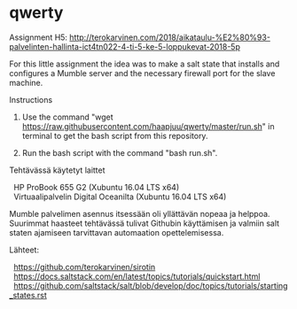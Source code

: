 # qwerty
Assignment H5: http://terokarvinen.com/2018/aikataulu-%E2%80%93-palvelinten-hallinta-ict4tn022-4-ti-5-ke-5-loppukevat-2018-5p


For this little assignment the idea was to make a salt state that installs and configures a Mumble server and the necessary firewall port for the slave machine.


Instructions

1. Use the command "wget https://raw.githubusercontent.com/haapjuu/qwerty/master/run.sh" in terminal to get the bash script from this repository.

2. Run the bash script with the command "bash run.sh".


Tehtävässä käytetyt laittet

&nbsp;&nbsp;HP ProBook 655 G2 (Xubuntu 16.04 LTS x64)<br/>
&nbsp;&nbsp;Virtuaalipalvelin Digital Oceanilta (Xubuntu 16.04 LTS x64)
 

Mumble palvelimen asennus itsessään oli yllättävän nopeaa ja helppoa. Suurimmat haasteet tehtävässä tulivat Githubin käyttämisen ja valmiin salt staten ajamiseen tarvittavan automaation opettelemisessa.


 
Lähteet:

&nbsp;&nbsp;https://github.com/terokarvinen/sirotin<br/>
&nbsp;&nbsp;https://docs.saltstack.com/en/latest/topics/tutorials/quickstart.html<br/>
&nbsp;&nbsp;https://github.com/saltstack/salt/blob/develop/doc/topics/tutorials/starting_states.rst<br/>
